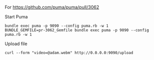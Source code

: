For https://github.com/puma/puma/pull/3062

Start Puma

    bundle exec puma -p 9090 --config puma.rb -w 1
    BUNDLE_GEMFILE=pr-3062_Gemfile bundle exec puma -p 9090 --config puma.rb -w 1

Upload file

    curl --form "video=@adam.webm" http://0.0.0.0:9090/upload

